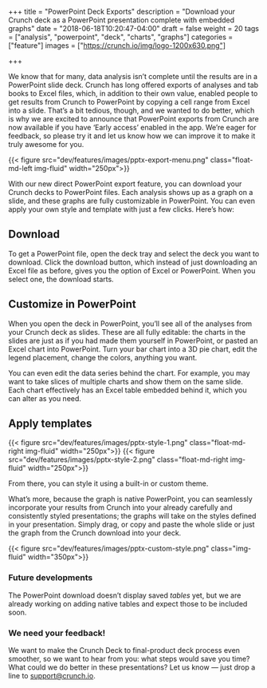 +++
title = "PowerPoint Deck Exports"
description = "Download your Crunch deck as a PowerPoint presentation complete with embedded graphs"
date = "2018-06-18T10:20:47-04:00"
draft = false
weight = 20
tags = ["analysis", "powerpoint", "deck", "charts", "graphs"]
categories = ["feature"]
images = ["https://crunch.io/img/logo-1200x630.png"]


+++

We know that for many, data analysis isn’t complete until the results are in a PowerPoint slide deck. Crunch has long offered exports of analyses and tab books to Excel files, which, in addition to their own value, enabled people to get results from Crunch to PowerPoint by copying a cell range from Excel into a slide. That’s a bit tedious, though, and we wanted to do better, which is why we are excited to announce that PowerPoint exports from Crunch are now available if you have ‘Early access’ enabled in the app. We’re eager for feedback, so please try it and let us know how we can improve it to make it truly awesome for you.

{{< figure src="dev/features/images/pptx-export-menu.png" class="float-md-left img-fluid" width="250px">}}

With our new direct PowerPoint export feature, you can download your Crunch decks to PowerPoint files. Each analysis shows up as a graph on a slide, and these graphs are fully customizable in PowerPoint. You can even apply your own style and template with just a few clicks. Here’s how:

## Download

To get a PowerPoint file, open the deck tray and select the deck you want to download. Click the download button, which instead of just downloading an Excel file as before, gives you the option of Excel or PowerPoint. When you select one, the download starts.

## Customize in PowerPoint

When you open the deck in PowerPoint, you’ll see all of the analyses from your Crunch deck as slides. These are all fully editable: the charts in the slides are just as if you had made them yourself in PowerPoint, or pasted an Excel chart into PowerPoint. Turn your bar chart into a 3D pie chart, edit the legend placement, change the colors, anything you want.

You can even edit the data series behind the chart. For example, you may want to take slices of multiple charts and show them on the same slide. Each chart effectively has an Excel table embedded behind it, which you can alter as you need.

## Apply templates

{{< figure src="dev/features/images/pptx-style-1.png" class="float-md-right img-fluid" width="250px">}}
{{< figure src="dev/features/images/pptx-style-2.png" class="float-md-right img-fluid" width="250px">}}


From there, you can style it using a built-in or custom theme.


What’s more, because the graph is native PowerPoint, you can seamlessly incorporate your results from Crunch into your already carefully and consistently styled presentations; the graphs will take on the styles defined in your presentation. Simply drag, or copy and paste the whole slide or just the graph from the Crunch download into your deck.

{{< figure src="dev/features/images/pptx-custom-style.png" class="img-fluid" width="350px">}}


### Future developments

The PowerPoint download doesn’t display saved *tables* yet, but we are already working on adding native tables and expect those to be included soon.

### We need your feedback!

We want to make the Crunch Deck to final-product deck process even smoother, so we want to hear from you: what steps would save you time? What could we do better in these presentations? Let us know — just drop a line to [support@crunch.io](mailto:support@crunch.io).
